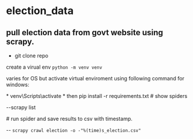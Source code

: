 # election_data
## pull election data from govt website using scrapy.

* git clone repo
<p>create a virual env <code>python -m venv venv</code></p>
<p>varies for OS but activate virtual enviroment using following command for windows:</p>
* venv\Scripts\activate
* then pip install -r requirements.txt
# show spiders

<p>--scrapy list</p>
# run spider and save results to csv with timestamp.
<p> -- <code>scrapy crawl election -o -"%(time)s_election.csv"</code></p>
